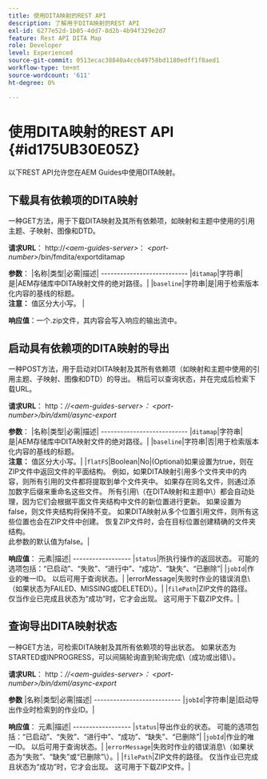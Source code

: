 ```yaml
---
title: 使用DITA映射的REST API
description: 了解用于DITA映射的REST API
exl-id: 6277e52d-1b05-4dd7-8d2b-4b94f329e2d7
feature: Rest API DITA Map
role: Developer
level: Experienced
source-git-commit: 0513ecac38840a4cc649758bd1180edff1f8aed1
workflow-type: tm+mt
source-wordcount: '611'
ht-degree: 0%

---
```


# 使用DITA映射的REST API {#id175UB30E05Z}

以下REST API允许您在AEM Guides中使用DITA映射。

## 下载具有依赖项的DITA映射

一种GET方法，用于下载DITA映射及其所有依赖项，如映射和主题中使用的引用主题、子映射、图像和DTD。

**请求URL**： http://*&lt;aem-guides-server>*： *&lt;port-number>*/bin/fmdita/exportditamap

**参数**： |名称|类型|必需|描述| --------------------------- |`ditamap`|字符串|是|AEM存储库中DITA映射文件的绝对路径。| |`baseline`|字符串|是|用于检索版本化内容的基线的标题。 <br> **注意：** 值区分大小写。 |

**响应值**：一个.zip文件，其内容会写入响应的输出流中。

## 启动具有依赖项的DITA映射的导出

一种POST方法，用于启动对DITA映射及其所有依赖项（如映射和主题中使用的引用主题、子映射、图像和DTD）的导出。 稍后可以查询状态，并在完成后检索下载URL。

**请求URL**： http：*//&lt;aem-guides-server>： &lt;port-number>/bin/dxml/async-export*

**参数**： |名称|类型|必需|描述| --------------------------- |`ditamap`|字符串|是|AEM存储库中DITA映射文件的绝对路径。| |`baseline`|字符串|否|用于检索版本化内容的基线的标题。 <br> **注意：** 值区分大小写。| |`flatFS`|Boolean|No|\(Optional\)如果设置为true，则在ZIP文件中返回文件的平面结构。 例如，如果DITA映射引用多个文件夹中的内容，则所有引用的文件都将提取到单个文件夹中。 如果存在同名文件，则通过添加数字后缀来重命名这些文件。 所有引用\（在DITA映射和主题中\）都会自动处理，因为它们会根据平面文件夹结构中文件的新位置进行更新。 如果设置为false，则文件夹结构将保持不变。 如果DITA映射从多个位置引用文件，则所有这些位置也会在ZIP文件中创建。 恢复ZIP文件时，会在目标位置创建精确的文件夹结构。 <br> 此参数的默认值为false。|

**响应值**： 元素|描述| ------------------ |`status`|所执行操作的返回状态。 可能的选项包括：“已启动”、“失败”、“进行中”、“成功”、“缺失”、“已删除”| |`jobId`|作业的唯一ID。 以后可用于查询状态。| |errorMessage|失败时作业的错误消息\（如果状态为FAILED、MISSING或DELETED\）。| |`filePath`|ZIP文件的路径。 仅当作业已完成且状态为“成功”时，它才会出现。 这可用于下载ZIP文件。|

## 查询导出DITA映射状态

一种GET方法，可检索DITA映射及其所有依赖项的导出状态。 如果状态为STARTED或INPROGRESS，可以间隔轮询直到轮询完成\（成功或出错\）。

**请求URL**： http：*//&lt;aem-guides-server>： &lt;port-number>/bin/dxml/async-export*

**参数**
|名称|类型|必需|描述| --------------------------- |`jobId`|字符串|是|启动导出作业时检索到的作业ID。|

**响应值**： 元素|描述| ------------------ |`status`|导出作业的状态。 可能的选项包括：“已启动”、“失败”、“进行中”、“成功”、“缺失”、“已删除”| |`jobId`|作业的唯一ID。 以后可用于查询状态。| |`errorMessage`|失败时作业的错误消息\（如果状态为“失败”、“缺失”或“已删除”\）。| |`filePath`|ZIP文件的路径。 仅当作业已完成且状态为“成功”时，它才会出现。 这可用于下载ZIP文件。|
